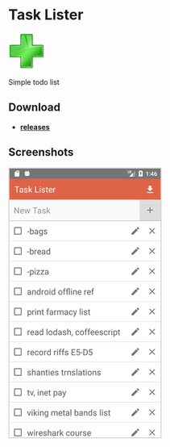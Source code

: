 # Task Lister

![Icon](_img/icon.png)

Simple todo list

## Download

- [**releases**](https://github.com/mortalis13/TaskLister-Android/releases)

## Screenshots

![Image_1](_img/tasklister-1_1.png)<br>
